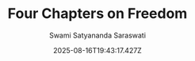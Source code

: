---
title: "Four Chapters on Freedom"
date: "2025-08-16T19:43:17.427Z"
author: "Swami Satyananda Saraswati"
read_year: "NO"
recommendation: '4'
url: /bookshelf/four-chapters-on-freedom
---
